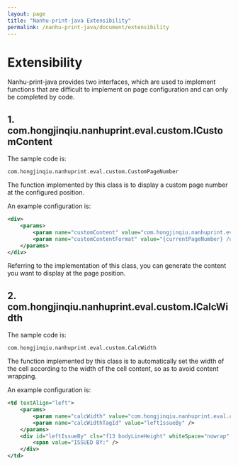```yaml
---
layout: page
title: "Nanhu-print-java Extensibility"
permalink: /nanhu-print-java/document/extensibility
---
```


# Extensibility

Nanhu-print-java provides two interfaces, which are used to implement functions that are difficult to implement on page configuration and can only be completed by code.

## 1. com.hongjinqiu.nanhuprint.eval.custom.ICustomContent

The sample code is:

`com.hongjinqiu.nanhuprint.eval.custom.CustomPageNumber`

The function implemented by this class is to display a custom page number at the configured position.

An example configuration is:

```xml
<div>
    <params>
        <param name="customContent" value="com.hongjinqiu.nanhuprint.eval.custom.CustomPageNumber" />
        <param name="customContentFormat" value="{currentPageNumber} /of/ {totalPageNumber}" />
    </params>
</div>
```

Referring to the implementation of this class, you can generate the content you want to display at the page position.

## 2. com.hongjinqiu.nanhuprint.eval.custom.ICalcWidth

The sample code is:

`com.hongjinqiu.nanhuprint.eval.custom.CalcWidth`

The function implemented by this class is to automatically set the width of the cell according to the width of the cell content, so as to avoid content wrapping.

An example configuration is:

```xml
<td textAlign="left">
    <params>
        <param name="calcWidth" value="com.hongjinqiu.nanhuprint.eval.custom.CalcWidth" />
        <param name="calcWidthTagId" value="leftIssueBy" />
    </params>
    <div id="leftIssueBy" cls="f13 bodyLineHeight" whiteSpace="nowrap" paddingRight="5px" >
        <span value="ISSUED BY:" />
    </div>
</td>
```

